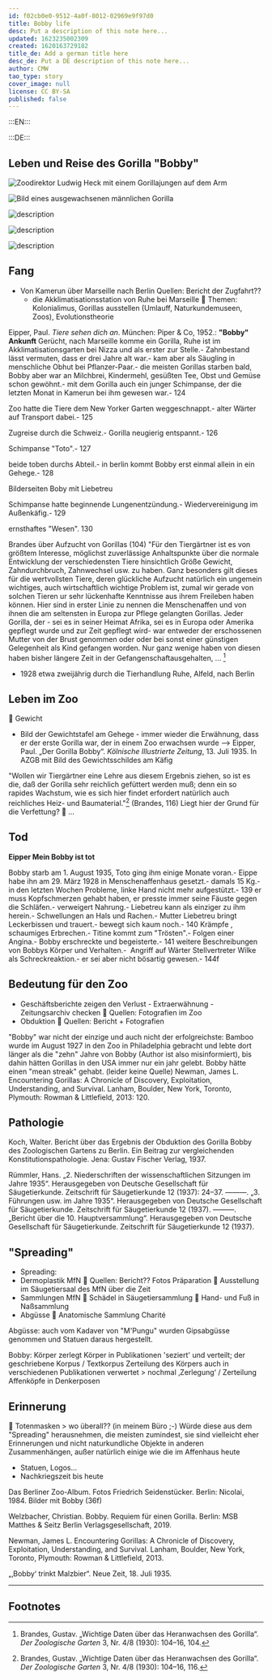 ```yaml
---
id: f02cb0e0-9512-4a0f-8012-02969e9f97d0
title: Bobby life
desc: Put a description of this note here...
updated: 1623235002309
created: 1620163729182
title_de: Add a german title here
desc_de: Put a DE description of this note here...
author: CMW
tao_type: story
cover_image: null
license: CC BY-SA
published: false
---
```


:::EN:::

:::DE:::

## Leben und Reise des Gorilla "Bobby"

![Zoodirektor Ludwig Heck mit einem Gorillajungen auf dem Arm](images/cmw/Ludwig-Heck-Bobby.jpg)

![Bild eines ausgewachsenen männlichen Gorilla](images/cmw/Bobby-old.jpg)

![description](images\cmw\bobby-young.jpg)

![description](images\cmw\Liebetreu_Bobby.jpg)

![description](images\cmw\Wegweiser_1935_Bobby.jpg)

<!-- Bild des toten Gorilla -->

## Fang

-	Von Kamerun über Marseille nach Berlin
    Quellen: Bericht der Zugfahrt??
    - die Akklimatisationsstation von Ruhe bei Marseille
	Themen: Kolonialimus, Gorillas ausstellen (Umlauff, Naturkundemuseen, Zoos), Evolutionstheorie

Eipper, Paul. _Tiere sehen dich an_. München: Piper & Co, 1952.:
**"Bobby" Ankunft**
Gerücht, nach Marseille komme ein Gorilla, Ruhe ist im Akklimatisationsgarten bei Nizza und als erster zur Stelle.- Zahnbestand lässt vermuten, dass er drei Jahre alt war.- kam aber als Säugling in menschliche Obhut bei Pflanzer-Paar.- die meisten Gorillas starben bald, Bobby aber war an Milchbrei, Kindermehl, gesüßten Tee, Obst und Gemüse schon gewöhnt.- mit dem Gorilla auch ein junger Schimpanse, der die letzten Monat in Kamerun bei ihm gewesen war.- 124

Zoo hatte die Tiere dem New Yorker Garten weggeschnappt.- alter Wärter auf Transport dabei.- 125

Zugreise durch die Schweiz.- Gorilla neugierig entspannt.- 126

Schimpanse "Toto".- 127

beide toben durchs Abteil.- in berlin kommt Bobby erst einmal allein in ein Gehege.- 128

Bilderseiten Boby mit Liebetreu

Schimpanse hatte beginnende Lungenentzündung.- Wiedervereinigung im Außenkäfig.- 129

ernsthaftes "Wesen". 130


Brandes über Aufzucht von Gorillas (104)
"Für den Tiergärtner ist es von größtem Interesse, möglichst zuverlässige Anhaltspunkte über die normale Entwicklung der verschiedensten Tiere hinsichtlich Größe Gewicht, Zahndurchbruch, Zahnwechsel usw. zu haben. Ganz besonders gilt dieses für die wertvollsten Tiere, deren glückliche Aufzucht natürlich ein ungemein wichtiges, auch wirtschaftlich wichtige Problem ist, zumal wir gerade von solchen Tieren ur sehr lückenhafte Kenntnisse aus ihrem Freileben haben können. Hier sind in erster Linie zu nennen die Menschenaffen und von ihnen die am seltensten in Europa zur Pflege gelangten Gorillas. Jeder Gorilla, der - sei es in seiner Heimat Afrika, sei es in Europa oder Amerika gepflegt wurde und zur Zeit gepflegt wird- war entweder der erschossenen Mutter von der Brust genommen oder oder bei sonst einer günstigen Gelegenheit als Kind gefangen worden. Nur ganz wenige haben von diesen haben bisher längere Zeit in der Gefangenschaftausgehalten, ... [^brandes1]


* 1928 etwa zweijährig durch die Tierhandlung Ruhe, Alfeld, nach Berlin

## Leben im Zoo 
	Gewicht
- Bild der Gewichtstafel am Gehege - immer wieder die Erwähnung, dass er der erste Gorilla war, der in einem Zoo erwachsen wurde --> Eipper, Paul. „Der Gorilla Bobby“. _Kölnische Illustrierte Zeitung_, 13. Juli 1935. In AZGB mit Bild des Gewichtsschildes am Käfig

"Wollen wir Tiergärtner eine Lehre aus diesem Ergebnis ziehen, so ist es die, daß der Gorilla sehr reichlich gefüttert werden muß; denn ein so rapides Wachstum, wie es sich hier findet erfordert natürlich auch reichliches Heiz- und Baumaterial."[^brandes2] (Brandes, 116) Liegt hier der Grund für die Verfettung?
	…


## Tod

**Eipper Mein Bobby ist tot**

Bobby starb am 1. August 1935, Toto ging ihm einige Monate voran.- Eippe habe ihn am 29. März 1928 in Menschenaffenhaus gesetzt.- damals 15 Kg.- in den letzten Wochen Probleme, linke Hand nicht mehr aufgestützt.- 139
er muss Kopfschmerzen gehabt haben, er presste immer seine Fäuste gegen die Schläfen.- verweigert Nahrung.- Liebetreu kann als einziger zu ihm herein.- Schwellungen an Hals und Rachen.- Mutter Liebetreu bringt Leckerbissen und trauert.- bewegt sich kaum noch.- 140
Krämpfe , schaumiges Erbrechen.- Titine kommt zum "Trösten".- Folgen einer Angina.- Bobby erschreckte und begeisterte.- 141
weitere Beschreibungen von Bobbys Körper und Verhalten.- 
Angriff auf Wärter Stellvertreter Wilke als Schreckreaktion.- er sei aber nicht bösartig gewesen.- 144f

## Bedeutung für den Zoo

   - Geschäftsberichte zeigen den Verlust - Extraerwähnung - Zeitungsarchiv checken
	Quellen: Fotografien im Zoo
-	Obduktion
	Quellen: Bericht + Fotografien

"Bobby" war nicht der einzige und auch nicht der erfolgreichste: Bamboo wurde im August 1927 in den Zoo in Philadelphia gebracht und lebte dort länger als die "zehn" Jahre von Bobby (Author ist also misinformiert), bis dahin hätten Gorillas in den USA immer nur ein jahr gelebt. Bobby hätte einen "mean streak" gehabt. (leider keine Quelle) Newman, James L. Encountering Gorillas: A Chronicle of Discovery, Exploitation, Understanding, and Survival. Lanham, Boulder, New York, Toronto, Plymouth: Rowman & Littlefield, 2013: 120.


## Pathologie

Koch, Walter. Bericht über das Ergebnis der Obduktion des Gorilla Bobby des Zoologischen Gartens zu Berlin. Ein Beitrag zur vergleichenden Konstitutionspathologie. Jena: Gustav Fischer Verlag, 1937.

Rümmler, Hans. „2. Niederschriften der wissenschaftlichen Sitzungen im Jahre 1935“. Herausgegeben von Deutsche Gesellschaft für Säugetierkunde. Zeitschrift für Säugetierkunde 12 (1937): 24–37.
———. „3. Führungen usw. im Jahre 1935“. Herausgegeben von Deutsche Gesellschaft für Säugetierkunde. Zeitschrift für Säugetierkunde 12 (1937).
———. „Bericht über die 10. Hauptversammlung“. Herausgegeben von Deutsche Gesellschaft für Säugetierkunde. Zeitschrift für Säugetierkunde 12 (1937).

## "Spreading"

-	Spreading: 
-	Dermoplastik MfN
	Quellen: Bericht?? Fotos Präparation
	Ausstellung im Säugetiersaal des MfN über die Zeit
-	Sammlungen MfN
	Schädel in Säugetiersammlung
	Hand- und Fuß in Naßsammlung
-	Abgüsse
	Anatomische Sammlung Charité


Abgüsse:
auch vom Kadaver von "M'Pungu" wurden Gipsabgüsse genommen und Statuen daraus hergestellt.

Bobby:
Körper zerlegt 
Körper in Publikationen 'seziert' und verteilt; der geschriebene Korpus / Textkorpus
Zerteilung des Körpers auch in verschiedenen Publikationen verwertet > nochmal ‚Zerlegung‘ / Zerteilung
Affenköpfe in Denkerposen 


## Erinnerung

	Totenmasken > wo überall?? (in meinem Büro ;-) Würde diese aus dem "Spreading" herausnehmen, die meisten zumindest, sie sind vielleicht eher Erinnerungen und nicht naturkundliche Objekte in anderen Zusammenhängen, außer natürlich einige wie die im Affenhaus heute
-	Statuen, Logos…
-	Nachkriegszeit bis heute

Das Berliner Zoo-Album. Fotos Friedrich Seidenstücker. Berlin: Nicolai, 1984. Bilder mit Bobby (36f)

Welzbacher, Christian. Bobby. Requiem für einen Gorilla. Berlin: MSB Matthes & Seitz Berlin Verlagsgesellschaft, 2019.


Newman, James L. Encountering Gorillas: A Chronicle of Discovery, Exploitation, Understanding, and Survival. Lanham, Boulder, New York, Toronto, Plymouth: Rowman & Littlefield, 2013.





„‚Bobby‘ trinkt Malzbier“. Neue Zeit, 18. Juli 1935.



---
## Footnotes

[^brandes1]: Brandes, Gustav. „Wichtige Daten über das Heranwachsen des Gorilla“. _Der Zoologische Garten_ 3, Nr. 4/8 (1930): 104–16, 104.

[^brandes2]: Brandes, Gustav. „Wichtige Daten über das Heranwachsen des Gorilla“. _Der Zoologische Garten_ 3, Nr. 4/8 (1930): 104–16, 116.